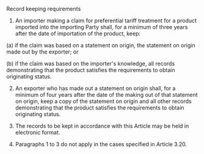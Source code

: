 Record keeping requirements


1.	An importer making a claim for preferential tariff treatment for a product imported into the importing Party shall, for a minimum of three years after the date of importation of the product, keep:

(a)	if the claim was based on a statement on origin, the statement on origin made out by the exporter; or
 
(b)	if the claim was based on the importer's knowledge, all records demonstrating that the product satisfies the requirements to obtain originating status.

2.	An exporter who has made out a statement on origin shall, for a minimum of four years after the date of the making out of that statement on origin, keep a copy of the statement on origin and all other records demonstrating that the product satisfies the requirements to obtain originating status.

3.	The records to be kept in accordance with this Article may be held in electronic format.


4.	Paragraphs 1 to 3 do not apply in the cases specified in Article 3.20.
